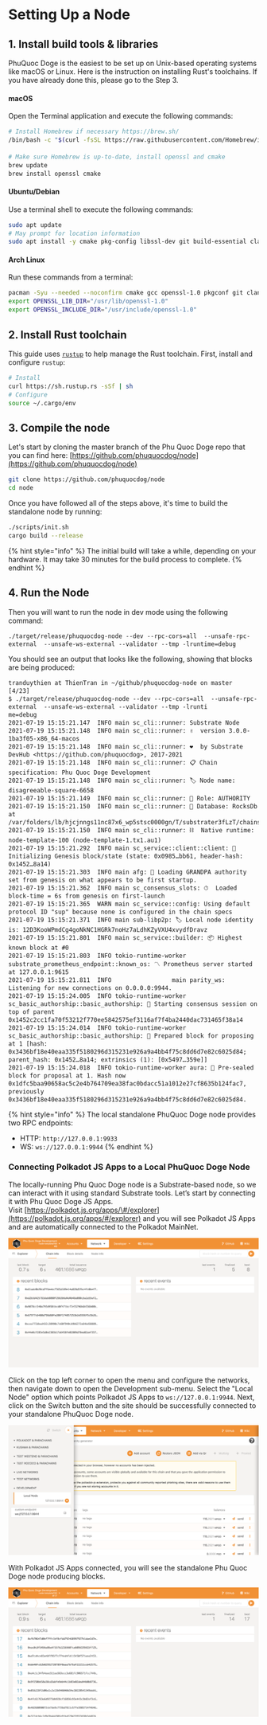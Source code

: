 # Setting Up a Node

## 1. Install build tools & libraries <a id="__docusaurus"></a>

PhuQuoc Doge is the easiest to be set up on Unix-based operating systems like macOS or Linux. Here is the instruction on installing Rust's toolchains. If you have already done this, please go to the Step 3.

#### macOS

Open the Terminal application and execute the following commands:

```bash
# Install Homebrew if necessary https://brew.sh/
/bin/bash -c "$(curl -fsSL https://raw.githubusercontent.com/Homebrew/install/master/install.sh)"

# Make sure Homebrew is up-to-date, install openssl and cmake
brew update
brew install openssl cmake
```

#### Ubuntu/Debian

Use a terminal shell to execute the following commands:

```bash
sudo apt update
# May prompt for location information
sudo apt install -y cmake pkg-config libssl-dev git build-essential clang libclang-dev curl
```

#### Arch Linux

Run these commands from a terminal:

```bash
pacman -Syu --needed --noconfirm cmake gcc openssl-1.0 pkgconf git clang
export OPENSSL_LIB_DIR="/usr/lib/openssl-1.0"
export OPENSSL_INCLUDE_DIR="/usr/include/openssl-1.0"
```

## 2. Install Rust toolchain

This guide uses [`rustup`](https://rustup.rs/) to help manage the Rust toolchain. First, install and configure `rustup`:

```bash
# Install
curl https://sh.rustup.rs -sSf | sh
# Configure
source ~/.cargo/env
```

## 3. Compile the node

Let's start by cloning the master branch of the Phu Quoc Doge repo that you can find here: [https://github.com/phuquocdog/node](https://github.com/phuquocdog/node)

```bash
git clone https://github.com/phuquocdog/node
cd node
```

Once you have followed all of the steps above, it's time to build the standalone node by running:

```bash
./scripts/init.sh
cargo build --release
```

{% hint style="info" %}
The initial build will take a while, depending on your hardware. It may take 30 minutes for the build process to complete.
{% endhint %}

## 4. Run the Node

Then you will want to run the node in dev mode using the following command:

```text
./target/release/phuquocdog-node --dev --rpc-cors=all  --unsafe-rpc-external  --unsafe-ws-external --validator --tmp -lruntime=debug
```

You should see an output that looks like the following, showing that blocks are being produced:

```text
tranduythien at ThienTran in ~/github/phuquocdog-node on master                                                         [4/23]
$ ./target/release/phuquocdog-node --dev --rpc-cors=all  --unsafe-rpc-external  --unsafe-ws-external --validator --tmp -lrunti
me=debug                                                                                                                       
2021-07-19 15:15:21.147  INFO main sc_cli::runner: Substrate Node                                                              
2021-07-19 15:15:21.148  INFO main sc_cli::runner: ✌️  version 3.0.0-1ba3f05-x86_64-macos                                       
2021-07-19 15:15:21.148  INFO main sc_cli::runner: ❤️  by Substrate DevHub <https://github.com/phuquocdog>, 2017-2021    
2021-07-19 15:15:21.148  INFO main sc_cli::runner: 📋 Chain specification: Phu Quoc Doge Development    
2021-07-19 15:15:21.148  INFO main sc_cli::runner: 🏷 Node name: disagreeable-square-6658    
2021-07-19 15:15:21.149  INFO main sc_cli::runner: 👤 Role: AUTHORITY    
2021-07-19 15:15:21.150  INFO main sc_cli::runner: 💾 Database: RocksDb at /var/folders/lb/hjcjnngs11nc87x6_wp5stsc0000gn/T/substrater3fLzT/chains/dev/db    
2021-07-19 15:15:21.150  INFO main sc_cli::runner: ⛓  Native runtime: node-template-100 (node-template-1.tx1.au1)    
2021-07-19 15:15:21.292  INFO main sc_service::client::client: 🔨 Initializing Genesis block/state (state: 0x0985…bb61, header-hash: 0x1452…8a14)    
2021-07-19 15:15:21.303  INFO main afg: 👴 Loading GRANDPA authority set from genesis on what appears to be first startup.    
2021-07-19 15:15:21.362  INFO main sc_consensus_slots: ⏱  Loaded block-time = 6s from genesis on first-launch    
2021-07-19 15:15:21.365  WARN main sc_service::config: Using default protocol ID "sup" because none is configured in the chain specs    
2021-07-19 15:15:21.371  INFO main sub-libp2p: 🏷 Local node identity is: 12D3KooWPmdCg4goNkNC1HGRk7noHz7aLdhKZyVXU4xvydfDravz     
2021-07-19 15:15:21.801  INFO main sc_service::builder: 📦 Highest known block at #0    
2021-07-19 15:15:21.803  INFO tokio-runtime-worker substrate_prometheus_endpoint::known_os: 〽️ Prometheus server started at 127.0.0.1:9615    
2021-07-19 15:15:21.811  INFO                 main parity_ws: Listening for new connections on 0.0.0.0:9944.    
2021-07-19 15:15:24.005  INFO tokio-runtime-worker sc_basic_authorship::basic_authorship: 🙌 Starting consensus session on top of parent 0x1452c2cc1fa70f53212f770ee5842575ef3116af7f4ba2440dac731465f38a14    
2021-07-19 15:15:24.014  INFO tokio-runtime-worker sc_basic_authorship::basic_authorship: 🎁 Prepared block for proposing at 1 [hash: 0x3436bf18e40eaa335f5180296d315231e926a9a4bb4f75c8dd6d7e82c6025d84; parent_hash: 0x1452…8a14; extrinsics (1): [0x5497…359e]]    
2021-07-19 15:15:24.018  INFO tokio-runtime-worker aura: 🔖 Pre-sealed block for proposal at 1. Hash now 0x1dfc5baa90658ac5c2e4b764709ea38fac0bdacc51a1012e27cf8635b124fac7, previously 0x3436bf18e40eaa335f5180296d315231e926a9a4bb4f75c8dd6d7e82c6025d84.
```

{% hint style="info" %}
The local standalone PhuQuoc Doge node provides two RPC endpoints:

* HTTP: `http://127.0.0.1:9933`
* WS: `ws://127.0.0.1:9944`
{% endhint %}

### Connecting Polkadot JS Apps to a Local PhuQuoc Doge Node <a id="connecting-polkadot-js-apps-to-a-local-moonbeam-node"></a>

The locally-running Phu Quoc Doge node is a Substrate-based node, so we can interact with it using standard Substrate tools. Let’s start by connecting it with Phu Quoc Doge JS Apps.  
Visit [https://polkadot.js.org/apps/\#/explorer](https://polkadot.js.org/apps/#/explorer) and you will see Polkadot JS Apps and are automatically connected to the Polkadot MainNet.

![](../../.gitbook/assets/1609227317438.jpg)

Click on the top left corner to open the menu and configure the networks, then navigate down to open the Development sub-menu. Select the "Local Node" option which points Polkadot JS Apps to `ws://127.0.0.1:9944`. Next, click on the Switch button and the site should be successfully connected to your standalone PhuQuoc Doge node.

![](../../.gitbook/assets/1609227432992.jpg)

With Polkadot JS Apps connected, you will see the standalone Phu Quoc Doge node producing blocks.

![](../../.gitbook/assets/1609227552510.jpg)

